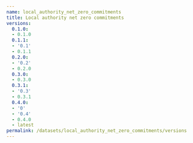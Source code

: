 ```yaml
---
name: local_authority_net_zero_commitments
title: Local authority net zero commitments
versions:
  0.1.0:
  - 0.1.0
  0.1.1:
  - '0.1'
  - 0.1.1
  0.2.0:
  - '0.2'
  - 0.2.0
  0.3.0:
  - 0.3.0
  0.3.1:
  - '0.3'
  - 0.3.1
  0.4.0:
  - '0'
  - '0.4'
  - 0.4.0
  - latest
permalink: /datasets/local_authority_net_zero_commitments/versions
---
```


